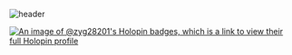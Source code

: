 ![header](https://capsule-render.vercel.app/api?type=waving&height=300&color=gradient&customColorList=24&text=ZG&section=header&reversal=false&textBg=false&fontAlign=50&animation=twinkling&desc=Aspiring%29Developer&fontColor=FFFFFF&fontAlignY=36&descAlignY=60&fontSize=85&descSize=18)

[![An image of @zyg28201's Holopin badges, which is a link to view their full Holopin profile](https://holopin.me/zyg28201)](https://holopin.io/@zyg28201)
